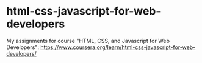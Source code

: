 # html-css-javascript-for-web-developers

My assignments for course "HTML, CSS, and Javascript for Web Developers":
https://www.coursera.org/learn/html-css-javascript-for-web-developers/

